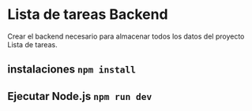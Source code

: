 # Lista de tareas Backend

Crear el backend necesario para almacenar todos los datos del proyecto Lista de tareas.

## instalaciones `npm install`

## Ejecutar Node.js `npm run dev`

